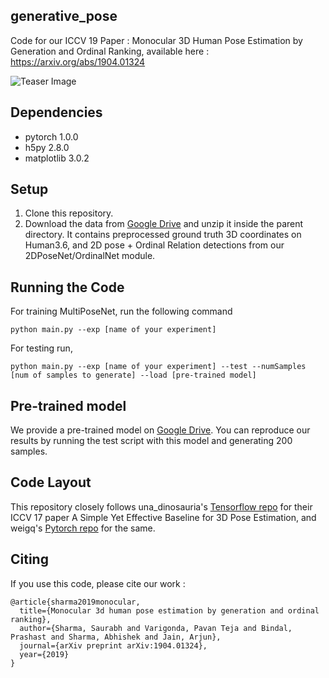 ## generative_pose
Code for our ICCV 19 Paper : Monocular 3D Human Pose Estimation by Generation and Ordinal Ranking, available here : https://arxiv.org/abs/1904.01324

![Teaser Image](https://github.com/ssfootball04/generative_pose/blob/master/teaser.png)

## Dependencies
* pytorch 1.0.0
* h5py 2.8.0
* matplotlib 3.0.2

## Setup
1. Clone this repository.
2. Download the data from [Google Drive](https://drive.google.com/file/d/196RLxQKlHowEDmnJw6xLrlv16oi2z15r/view?usp=sharing) and unzip it inside the parent directory. It contains preprocessed ground truth 3D coordinates on Human3.6, and 2D pose + Ordinal Relation detections from our 2DPoseNet/OrdinalNet module. 

## Running the Code

For training MultiPoseNet, run the following command
```
python main.py --exp [name of your experiment]
```

For testing run,
```
python main.py --exp [name of your experiment] --test --numSamples [num of samples to generate] --load [pre-trained model]
```

## Pre-trained model

We provide a pre-trained model on [Google Drive](https://drive.google.com/file/d/1m6bVVms1Q54AbxrG_EE8vvzDVFVQ-JgO/view?usp=sharing). You can reproduce our results by running the test script with this model and generating 200 samples. 

## Code Layout 

This repository closely follows una_dinosauria's [Tensorflow repo](https://github.com/una-dinosauria/3d-pose-baseline) for their ICCV 17 paper A Simple Yet Effective Baseline for 3D Pose Estimation, and weigq's [Pytorch repo](https://github.com/weigq/3d_pose_baseline_pytorch) for the same. 

## Citing 

If you use this code, please cite our work : 
```
@article{sharma2019monocular,
  title={Monocular 3d human pose estimation by generation and ordinal ranking},
  author={Sharma, Saurabh and Varigonda, Pavan Teja and Bindal, Prashast and Sharma, Abhishek and Jain, Arjun},
  journal={arXiv preprint arXiv:1904.01324},
  year={2019}
}
```
